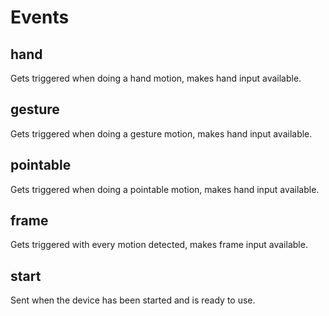 # Events

## hand

Gets triggered when doing a hand motion, makes hand input available.

## gesture

Gets triggered when doing a gesture motion, makes hand input available.

## pointable

Gets triggered when doing a pointable motion, makes hand input available.

## frame

Gets triggered with every motion detected, makes frame input available.

## start

Sent when the device has been started and is ready to use.